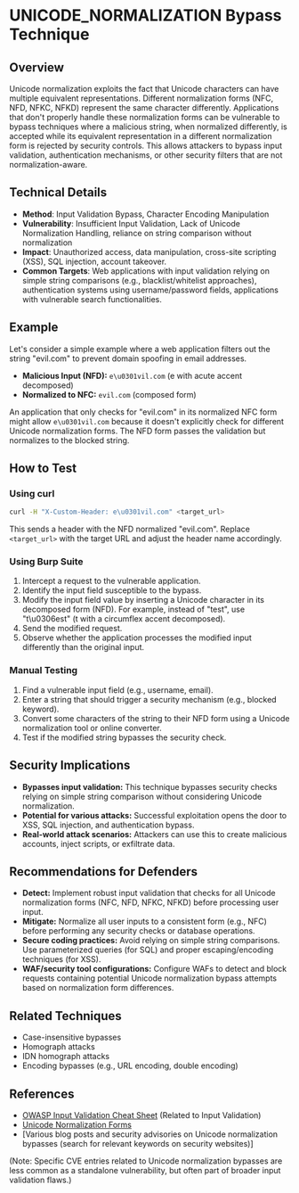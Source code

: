 # UNICODE_NORMALIZATION Bypass Technique

## Overview

Unicode normalization exploits the fact that Unicode characters can have multiple equivalent representations.  Different normalization forms (NFC, NFD, NFKC, NFKD) represent the same character differently.  Applications that don't properly handle these normalization forms can be vulnerable to bypass techniques where a malicious string, when normalized differently, is accepted while its equivalent representation in a different normalization form is rejected by security controls.  This allows attackers to bypass input validation, authentication mechanisms, or other security filters that are not normalization-aware.

## Technical Details

- **Method**: Input Validation Bypass, Character Encoding Manipulation
- **Vulnerability**: Insufficient Input Validation, Lack of Unicode Normalization Handling, reliance on string comparison without normalization
- **Impact**: Unauthorized access, data manipulation, cross-site scripting (XSS), SQL injection, account takeover.
- **Common Targets**: Web applications with input validation relying on simple string comparisons (e.g., blacklist/whitelist approaches), authentication systems using username/password fields, applications with vulnerable search functionalities.

## Example

Let's consider a simple example where a web application filters out the string "evil.com" to prevent domain spoofing in email addresses.

* **Malicious Input (NFD):** `e\u0301vil.com` (e with acute accent decomposed)
* **Normalized to NFC:** `evil.com` (composed form)

An application that only checks for "evil.com" in its normalized NFC form might allow `e\u0301vil.com` because it doesn't explicitly check for different Unicode normalization forms.  The NFD form passes the validation but normalizes to the blocked string.

## How to Test

### Using curl

```bash
curl -H "X-Custom-Header: e\u0301vil.com" <target_url>
```

This sends a header with the NFD normalized "evil.com".  Replace `<target_url>` with the target URL and adjust the header name accordingly.


### Using Burp Suite

1. Intercept a request to the vulnerable application.
2. Identify the input field susceptible to the bypass.
3. Modify the input field value by inserting a Unicode character in its decomposed form (NFD). For example, instead of "test", use "t\u0306est" (t with a circumflex accent decomposed).
4. Send the modified request.
5. Observe whether the application processes the modified input differently than the original input.


### Manual Testing

1. Find a vulnerable input field (e.g., username, email).
2. Enter a string that should trigger a security mechanism (e.g., blocked keyword).
3. Convert some characters of the string to their NFD form using a Unicode normalization tool or online converter.
4. Test if the modified string bypasses the security check.


## Security Implications

- **Bypasses input validation:** This technique bypasses security checks relying on simple string comparison without considering Unicode normalization.
- **Potential for various attacks:**  Successful exploitation opens the door to XSS, SQL injection, and authentication bypass.
- **Real-world attack scenarios:** Attackers can use this to create malicious accounts, inject scripts, or exfiltrate data.


## Recommendations for Defenders

- **Detect:** Implement robust input validation that checks for all Unicode normalization forms (NFC, NFD, NFKC, NFKD) before processing user input.
- **Mitigate:**  Normalize all user inputs to a consistent form (e.g., NFC) before performing any security checks or database operations.
- **Secure coding practices:** Avoid relying on simple string comparisons. Use parameterized queries (for SQL) and proper escaping/encoding techniques (for XSS).
- **WAF/security tool configurations:** Configure WAFs to detect and block requests containing potential Unicode normalization bypass attempts based on normalization form differences.


## Related Techniques

- Case-insensitive bypasses
- Homograph attacks
- IDN homograph attacks
- Encoding bypasses (e.g., URL encoding, double encoding)


## References

- [OWASP Input Validation Cheat Sheet](https://owasp.org/www-project-top-ten/OWASP_Top_Ten_2017_A5_Broken_Access_Control) (Related to Input Validation)
- [Unicode Normalization Forms](https://unicode.org/reports/tr15/)
- [Various blog posts and security advisories on Unicode normalization bypasses (search for relevant keywords on security websites)]

(Note: Specific CVE entries related to Unicode normalization bypasses are less common as a standalone vulnerability, but often part of broader input validation flaws.)
